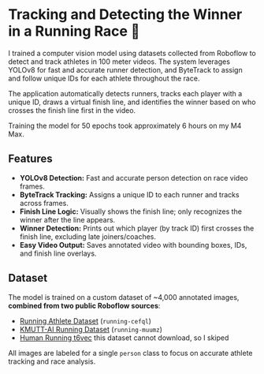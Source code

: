 # Tracking and Detecting the Winner in a Running Race 🏁

I trained a computer vision model using datasets collected from Roboflow to detect and track athletes in 100 meter videos. The system leverages YOLOv8 for fast and accurate runner detection, and ByteTrack to assign and follow unique IDs for each athlete throughout the race.

The application automatically detects runners, tracks each player with a unique ID, draws a virtual finish line, and identifies the winner based on who crosses the finish line first in the video.

Training the model for 50 epochs took approximately 6 hours on my M4 Max.
## Features

- **YOLOv8 Detection:** Fast and accurate person detection on race video frames.
- **ByteTrack Tracking:** Assigns a unique ID to each runner and tracks across frames.
- **Finish Line Logic:** Visually shows the finish line; only recognizes the winner after the line appears.
- **Winner Detection:** Prints out which player (by track ID) first crosses the finish line, excluding late joiners/coaches.
- **Easy Video Output:** Saves annotated video with bounding boxes, IDs, and finish line overlays.

## Dataset

The model is trained on a custom dataset of ~4,000 annotated images, **combined from two public Roboflow sources**:

- [Running Athlete Dataset](https://universe.roboflow.com/gg-3i5yz/running-cefql) (`running-cefql`)
- [KMUTT-AI Running Dataset](https://universe.roboflow.com/kmutt-ai/running-muumz) (`running-muumz`)
- [Human Running t6vec](https://universe.roboflow.com/anton-mre5k/human-running-t6vec-w4srv) this dataset cannot download, so I skiped

All images are labeled for a single `person` class to focus on accurate athlete tracking and race analysis.
